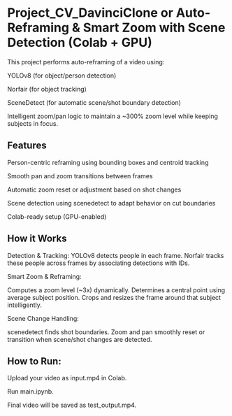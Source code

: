 # Project_CV_DavinciClone or Auto-Reframing & Smart Zoom with Scene Detection (Colab + GPU)

This project performs auto-reframing of a video using:

YOLOv8 (for object/person detection)

Norfair (for object tracking)

SceneDetect (for automatic scene/shot boundary detection)

Intelligent zoom/pan logic to maintain a ~300% zoom level while keeping subjects in focus.

## Features
 Person-centric reframing using bounding boxes and centroid tracking

 Smooth pan and zoom transitions between frames

 Automatic zoom reset or adjustment based on shot changes

 Scene detection using scenedetect to adapt behavior on cut boundaries

Colab-ready setup (GPU-enabled)

## How it Works

Detection & Tracking:
YOLOv8 detects people in each frame.
Norfair tracks these people across frames by associating detections with IDs.

Smart Zoom & Reframing:

Computes a zoom level (~3x) dynamically.
Determines a central point using average subject position.
Crops and resizes the frame around that subject intelligently.

Scene Change Handling:

scenedetect finds shot boundaries.
Zoom and pan smoothly reset or transition when scene/shot changes are detected.

##  How to Run:

Upload your video as input.mp4 in Colab.

Run main.ipynb.

Final video will be saved as test_output.mp4.
